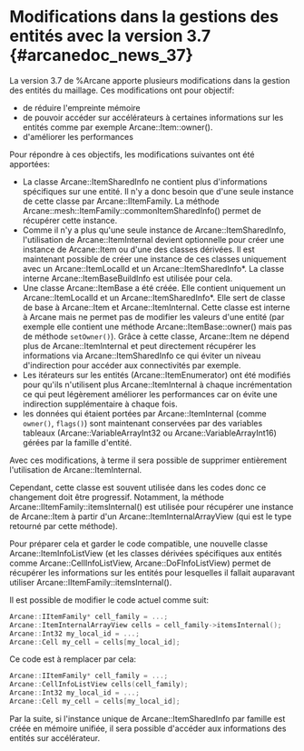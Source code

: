 # Modifications dans la gestions des entités avec la version 3.7 {#arcanedoc_news_37}

La version 3.7 de %Arcane apporte plusieurs modifications dans la
gestion des entités du maillage. Ces modifications ont pour objectif:

- de réduire l'empreinte mémoire
- de pouvoir accéder sur accélérateurs à certaines informations sur
  les entités comme par exemple Arcane::Item::owner().
- d'améliorer les performances

Pour répondre à ces objectifs, les modifications suivantes ont été
apportées:

- La classe Arcane::ItemSharedInfo ne contient plus d'informations
  spécifiques sur une entité. Il n'y a donc besoin que d'une seule
  instance de cette classe par Arcane::IItemFamily. La méthode
  Arcane::mesh::ItemFamily::commonItemSharedInfo() permet de récupérer
  cette instance.
- Comme il n'y a plus qu'une seule instance de Arcane::ItemSharedInfo,
  l'utilisation de Arcane::ItemInternal devient optionnelle pour créer
  une instance de Arcane::Item ou d'une des classes dérivées. Il est
  maintenant possible de créer une instance de ces classes uniquement
  avec un Arcane::ItemLocalId et un Arcane::ItemSharedInfo*. La classe
  interne Arcane::ItemBaseBuildInfo est utilisée pour cela.
- Une classe Arcane::ItemBase a été créée. Elle contient uniquement un
  Arcane::ItemLocalId et un Arcane::ItemSharedInfo*. Elle sert de
  classe de base à Arcane::Item et Arcane::ItemInternal. Cette classe
  est interne à Arcane mais ne permet pas de modifier les valeurs
  d'une entité (par exemple elle contient une méthode
  Arcane::ItemBase::owner() mais pas de méthode `setOwner()`). Grâce à
  cette classe, Arcane::Item ne dépend plus de Arcane::ItemInternal et
  peut directement récupérer les informations via
  Arcane::ItemSharedInfo ce qui éviter un niveau d'indirection pour
  accéder aux connectivités par exemple.
- Les itérateurs sur les entités (Arcane::ItemEnumerator) ont été
  modifiés pour qu'ils n'utilisent plus Arcane::ItemInternal à chaque
  incrémentation ce qui peut légèrement améliorer les performances car
  on évite une indirection supplémentaire à chaque fois.
- les données qui étaient portées par Arcane::ItemInternal (comme
  `owner()`, `flags()`) sont maintenant conservées par des variables
  tableaux (Arcane::VariableArrayInt32 ou Arcane::VariableArrayInt16)
  gérées par la famille d'entité.

Avec ces modifications, à terme il sera possible de supprimer
entièrement l'utilisation de Arcane::ItemInternal.

Cependant, cette classe est souvent utilisée dans les codes donc ce
changement doit être progressif. Notamment, la méthode
Arcane::IItemFamily::itemsInternal() est utilisée pour récupérer une
instance de Arcane::Item à partir d'un Arcane::ItemInternalArrayView
(qui est le type retourné par cette méthode).

Pour préparer cela et garder le code compatible, une nouvelle classe
Arcane::ItemInfoListView (et les classes dérivées spécifiques aux
entités comme Arcane::CellInfoListView, Arcane::DoFInfoListView)
permet de récupérer les informations sur les entités pour lesquelles
il fallait auparavant utiliser Arcane::IItemFamily::itemsInternal().

Il est possible de modifier le code actuel comme suit:

~~~cpp
Arcane::IItemFamily* cell_family = ...;
Arcane::ItemInternalArrayView cells = cell_family->itemsInternal();
Arcane::Int32 my_local_id = ...;
Arcane::Cell my_cell = cells[my_local_id];
~~~

Ce code est à remplacer par cela:

~~~cpp
Arcane::IItemFamily* cell_family = ...;
Arcane::CellInfoListView cells(cell_family);
Arcane::Int32 my_local_id = ...;
Arcane::Cell my_cell = cells[my_local_id];
~~~

Par la suite, si l'instance unique de Arcane::ItemSharedInfo par famille
est créée en mémoire unifiée, il sera possible d'accéder aux
informations des entités sur accélérateur.

